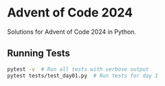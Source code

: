 # Advent of Code 2024

Solutions for Advent of Code 2024 in Python.

## Running Tests

```bash
pytest -v  # Run all tests with verbose output
pytest tests/test_day01.py  # Run tests for day 1
```
